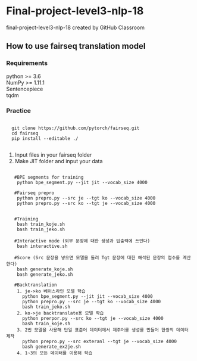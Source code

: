 # Final-project-level3-nlp-18
  final-project-level3-nlp-18 created by GitHub Classroom


## How to use fairseq translation model

### Requirements 
  python >= 3.6  
  NumPy >= 1.11.1    
  Sentencepiece   
  tqdm   
### Practice
  <pre><code>
  git clone https://github.com/pytorch/fairseq.git
  cd fairseq
  pip install --editable ./ 
 </pre></code>
  1. Input files in your fairseq folder
  2. Make JIT folder and input your data 

   <pre><code>
   #BPE segments for training
    python bpe_segment.py --jit jit --vocab_size 4000
    
   #Fairseq prepro
    python prepro.py --src je --tgt ko --vocab_size 4000
    python prepro.py --src ko --tgt je --vocab_size 4000
    
    
   #Training
    bash train_koje.sh
    bash train_jeko.sh
    
   #Interactive mode (외부 문장에 대한 생성과 입출력에 쓰인다)
    bash interactive.sh
    
   #Score (Src 문장을 넣으면 모델을 돌려 Tgt 문장에 대한 해석된 문장의 점수를 계산한다)
    bash generate_koje.sh
    bash generate_jeko.sh
   
   #Backtranslation
    1. je->ko 베이스라인 모델 학습
      python bpe_segment.py --jit jit --vocab_size 4000
      python prepro.py --src je --tgt ko --vocab_size 4000
      bash train_jeko.sh
    2. ko->je backtranslate용 모델 학습
      python prerpor.py --src ko --tgt je --vocab_size 4000
      bash train_koje.sh
    3. 2번 모델을 사용해 단일 표준어 데이터에서 제주어를 생성를 만들어 한쌍의 데이터 제작
      python prepro.py --src exteranl --tgt je --vocab_size 4000
      bash generate_ex2je.sh
    4. 1~3의 모든 데이터를 이용해 학습
    

  </pre></code>
